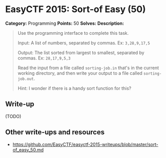 # EasyCTF 2015: Sort-of Easy (50)

**Category:** Programming
**Points:** 50
**Solves:** 
**Description:**

> Use the programming interface to complete this task.
> 
> 
> Input: A list of numbers, separated by commas. Ex: `3,28,9,17,5`
> 
> 
> Output: The list sorted from largest to smallest, separated by commas. Ex: `28,17,9,5,3`
> 
> 
> Read the input from a file called&nbsp;`sorting-job.in`&nbsp;that&#39;s in the current working directory, and then write your output to a file called&nbsp;`sorting-job.out`.
> 
> 
> Hint: I wonder if there is a handy sort function for this? 


## Write-up

(TODO)

## Other write-ups and resources

* <https://github.com/EasyCTF/easyctf-2015-writeups/blob/master/sort-of_easy_50.md>
